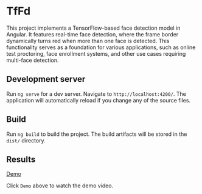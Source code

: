 # TfFd
This project implements a TensorFlow-based face detection model in Angular. It features real-time face detection, where the frame border dynamically turns red when more than one face is detected. This functionality serves as a foundation for various applications, such as online test proctoring, face enrollment systems, and other use cases requiring multi-face detection.

## Development server

Run `ng serve` for a dev server. Navigate to `http://localhost:4200/`. The application will automatically reload if you change any of the source files.

## Build

Run `ng build` to build the project. The build artifacts will be stored in the `dist/` directory.

## Results

[Demo](https://youtu.be/n2s3YM_aMOQ)

Click `Demo` above to watch the demo video.